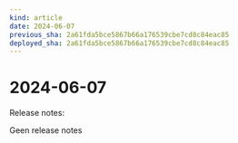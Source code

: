 ```yaml
---
kind: article
date: 2024-06-07
previous_sha: 2a61fda5bce5867b66a176539cbe7cd8c84eac85
deployed_sha: 2a61fda5bce5867b66a176539cbe7cd8c84eac85
---
```


# 2024-06-07

Release notes:

Geen release notes
